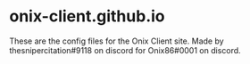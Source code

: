 # onix-client.github.io
These are the config files for the Onix Client site. Made by thesnipercitation#9118 on discord for Onix86#0001 on discord.
